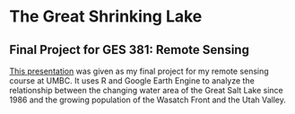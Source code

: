 # The Great Shrinking Lake
## Final Project for GES 381: Remote Sensing

[This presentation]() was given as my final project for my remote sensing course at UMBC. It uses R and Google Earth Engine to analyze the relationship between the changing water area of the Great Salt Lake since 1986 and the growing population of the Wasatch Front and the Utah Valley.
